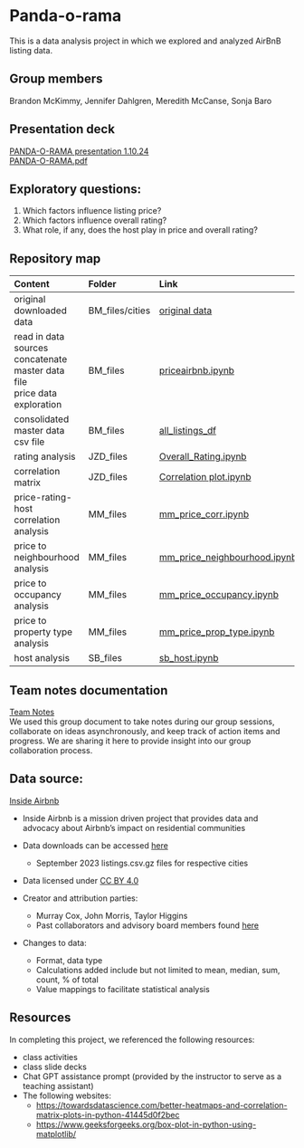 # Panda-o-rama

This is a data analysis project in which we explored and analyzed AirBnB listing data. 

## Group members
Brandon McKimmy, Jennifer Dahlgren, Meredith McCanse, Sonja Baro

## Presentation deck
[PANDA-O-RAMA presentation 1.10.24](https://docs.google.com/presentation/d/17GM5uTyxJLzCg_lRaqT9b2IzwyCeK1Y-QrRTiDBBgus/edit?usp=sharing)<br>
[PANDA-O-RAMA.pdf](https://github.com/bmckimmy/Panda-o-rama/blob/main/PANDA-O-RAMA.pdf)


## Exploratory questions:
1. Which factors influence listing price?
2. Which factors influence overall rating?
3. What role, if any, does the host play in price and overall rating?

## Repository map
| Content         | Folder       | Link      |
|:-------------|:---------------|:--------------|
| original downloaded data |BM_files/cities                                    |         [original data](https://github.com/bmckimmy/Panda-o-rama/tree/main/BM_files/cities) |
|read in data sources<br>concatenate master data file<br>price data exploration|BM_files               |[priceairbnb.ipynb](https://github.com/bmckimmy/Panda-o-rama/blob/main/BM_files/priceairbnb.ipynb) |
| consolidated master data csv file|BM_files|         [all_listings_df](https://github.com/bmckimmy/Panda-o-rama/blob/main/BM_files/all_listings_df) |
| rating analysis|JZD_files|         [Overall_Rating.ipynb](https://github.com/bmckimmy/Panda-o-rama/blob/main/JZD_files/JZD_Overall_Rating.ipynb) |
| correlation matrix|JZD_files|         [Correlation plot.ipynb](https://github.com/bmckimmy/Panda-o-rama/blob/main/JZD_files/JZD_Correlation%20plot.ipynb) |
| price-rating-host correlation analysis|MM_files|         [mm_price_corr.ipynb](https://github.com/bmckimmy/Panda-o-rama/blob/main/MM_files/mm_price_corr.ipynb) |
| price to neighbourhood analysis|MM_files|         [mm_price_neighbourhood.ipynb](https://github.com/bmckimmy/Panda-o-rama/blob/main/MM_files/mm_price_neighbourhood.ipynb) |
| price to occupancy analysis|MM_files|         [mm_price_occupancy.ipynb](https://github.com/bmckimmy/Panda-o-rama/blob/main/MM_files/mm_price_occupancy.ipynb) |
| price to property type analysis|MM_files|         [mm_price_prop_type.ipynb](https://github.com/bmckimmy/Panda-o-rama/blob/main/MM_files/mm_price_prop_type.ipynb) |
| host analysis|SB_files|         [sb_host.ipynb](https://github.com/bmckimmy/Panda-o-rama/blob/main/MM_files/mm_price_prop_type.ipynb) |

## Team notes documentation
[Team Notes](https://docs.google.com/document/d/1-1hE4sFtCCT9qMrB0x5Y4YM64WZ3RDoYg1oalAciQw0/edit?usp=sharing)<br>
We used this group document to take notes during our group sessions, collaborate on ideas asynchronously, and keep track of action items and progress. We are sharing it here to provide insight into our group collaboration process.

## Data source:
[Inside Airbnb](http://insideairbnb.com/about/)

* Inside Airbnb is a mission driven project that provides data and advocacy about Airbnb’s impact on residential communities

* Data downloads can be accessed [here](http://insideairbnb.com/get-the-data) <br>
  * September 2023 listings.csv.gz files for respective cities 

* Data licensed under [CC BY 4.0](https://creativecommons.org/licenses/by/4.0/)

* Creator and attribution parties:
  * Murray Cox, John Morris, Taylor Higgins
  * Past collaborators and advisory board members found [here](http://insideairbnb.com/about/)

* Changes to data:
  * Format, data type
  * Calculations added include but not limited to mean, median, sum, count, % of total
  * Value mappings to facilitate statistical analysis

## Resources
In completing this project, we referenced the following resources:
* class activities
* class slide decks
* Chat GPT assistance prompt (provided by the instructor to serve as a teaching assistant)
* The following websites:
  * https://towardsdatascience.com/better-heatmaps-and-correlation-matrix-plots-in-python-41445d0f2bec
  * https://www.geeksforgeeks.org/box-plot-in-python-using-matplotlib/
  
  
